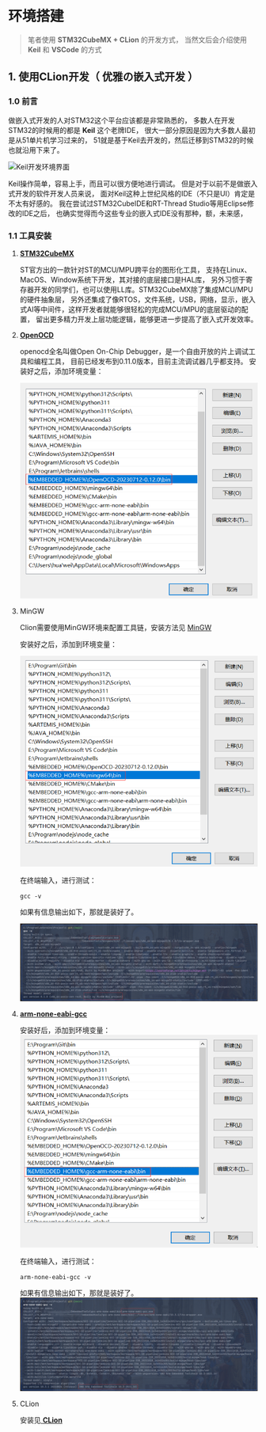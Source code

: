# 环境搭建

> 笔者使用 **STM32CubeMX + CLion** 的开发方式，
> 当然文后会介绍使用 **Keil** 和 **VSCode** 的方式

## 1. 使用CLion开发（ 优雅の嵌入式开发 ）

### 1.0 前言

做嵌入式开发的人对STM32这个平台应该都是非常熟悉的，
多数人在开发STM32的时候用的都是 **Keil** 这个老牌IDE，
很大一部分原因是因为大多数人最初是从51单片机学习过来的，
51就是基于Keil去开发的，然后迁移到STM32的时候也就沿用下来了。

![Keil开发环境界面](/images/项目/嵌入式/Keil界面图.png)

Keil操作简单，容易上手，而且可以很方便地进行调试。
但是对于以前不是做嵌入式开发的软件开发人员来说，
面对Keil这种上世纪风格的IDE（不只是UI）肯定是不太有好感的。
我在尝试过STM32CubeIDE和RT-Thread Studio等用Eclipse修改的IDE之后，
也确实觉得而今这些专业的嵌入式IDE没有那种，额，未来感，

### 1.1 工具安装

1. [ **STM32CubeMX** ](https://www.st.com/en/development-tools/stm32cubemx.html)
   
   ST官方出的一款针对ST的MCU/MPU跨平台的图形化工具， 
   支持在Linux、MacOS、Window系统下开发，其对接的底层接口是HAL库，
   另外习惯于寄存器开发的同学们，也可以使用LL库。STM32CubeMX除了集成MCU/MPU的硬件抽象层，
   另外还集成了像RTOS，文件系统，USB，网络，显示，嵌入式AI等中间件，这样开发者就能够很轻松的完成MCU/MPU的底层驱动的配置，
   留出更多精力开发上层功能逻辑，能够更进一步提高了嵌入式开发效率。

2. [ **OpenOCD** ](https://github.com/xpack-dev-tools/openocd-xpack/releases)

   openocd全名叫做Open On-Chip Debugger，是一个自由开放的片上调试工具和编程工具，
   目前已经发布到0.11.0版本，目前主流调试器几乎都支持。
   安装好之后，添加环境变量：

   ![OpenOCD环境变量](/images/项目/嵌入式/OpenOCD环境变量图.png)

3. MinGW

   Clion需要使用MinGW环境来配置工具链，安装方法见 [MinGW]()
   
   安装好之后，添加到环境变量：

   ![MinGW环境变量](/images/项目/嵌入式/MinGW环境变量图.png)

   在终端输入，进行测试：
   ```shell
   gcc -v
   ```
   如果有信息输出如下，那就是装好了。

   ![MinGW检查](/images/项目/嵌入式/MinGW检查图.png)

4. [ **arm-none-eabi-gcc** ](https://developer.arm.com/open-source/gnu-toolchain/gnu-rm/downloads)

   安装好后，添加到环境变量：
   ![GNU-arm-none-eabi环境变量](/images/项目/嵌入式/GNU-arm-none-eabi环境变量图.png)
   
   在终端输入，进行测试：
   ```shell
   arm-none-eabi-gcc -v
   ```
   如果有信息输出如下，那就是装好了。
   ![GNU-arm-none-eabi检查](/images/项目/嵌入式/GNU-arm-none-eabi检查图.png)

5. CLion
   
   安装见[ **CLion** ](/杂项/工具和环境/工具/编程工具.md#1-文本编辑器和代码编辑器)
   
   
